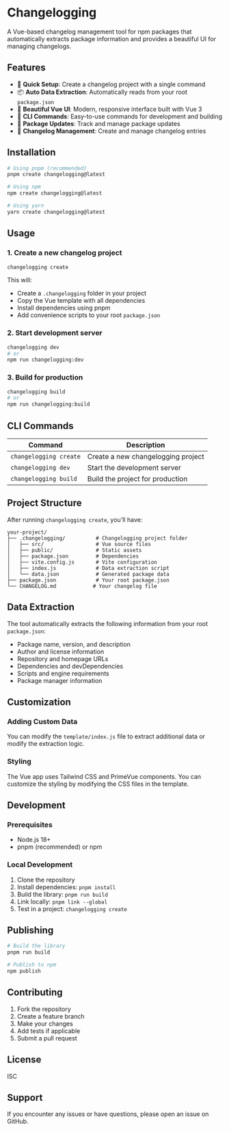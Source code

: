 # Changelogging

A Vue-based changelog management tool for npm packages that automatically extracts package information and provides a beautiful UI for managing changelogs.

## Features

- 🚀 **Quick Setup**: Create a changelog project with a single command
- 📦 **Auto Data Extraction**: Automatically reads from your root `package.json`
- 🎨 **Beautiful Vue UI**: Modern, responsive interface built with Vue 3
- 🔧 **CLI Commands**: Easy-to-use commands for development and building
- 📝 **Package Updates**: Track and manage package updates
- 🎯 **Changelog Management**: Create and manage changelog entries

## Installation

```bash
# Using pnpm (recommended)
pnpm create changelogging@latest

# Using npm
npm create changelogging@latest

# Using yarn
yarn create changelogging@latest
```

## Usage

### 1. Create a new changelog project

```bash
changelogging create
```

This will:

- Create a `.changelogging` folder in your project
- Copy the Vue template with all dependencies
- Install dependencies using pnpm
- Add convenience scripts to your root `package.json`

### 2. Start development server

```bash
changelogging dev
# or
npm run changelogging:dev
```

### 3. Build for production

```bash
changelogging build
# or
npm run changelogging:build
```

## CLI Commands

| Command                | Description                        |
| ---------------------- | ---------------------------------- |
| `changelogging create` | Create a new changelogging project |
| `changelogging dev`    | Start the development server       |
| `changelogging build`  | Build the project for production   |

## Project Structure

After running `changelogging create`, you'll have:

```
your-project/
├── .changelogging/          # Changelogging project folder
│   ├── src/                 # Vue source files
│   ├── public/              # Static assets
│   ├── package.json         # Dependencies
│   ├── vite.config.js       # Vite configuration
│   ├── index.js             # Data extraction script
│   └── data.json            # Generated package data
├── package.json             # Your root package.json
└── CHANGELOG.md            # Your changelog file
```

## Data Extraction

The tool automatically extracts the following information from your root `package.json`:

- Package name, version, and description
- Author and license information
- Repository and homepage URLs
- Dependencies and devDependencies
- Scripts and engine requirements
- Package manager information

## Customization

### Adding Custom Data

You can modify the `template/index.js` file to extract additional data or modify the extraction logic.

### Styling

The Vue app uses Tailwind CSS and PrimeVue components. You can customize the styling by modifying the CSS files in the template.

## Development

### Prerequisites

- Node.js 18+
- pnpm (recommended) or npm

### Local Development

1. Clone the repository
2. Install dependencies: `pnpm install`
3. Build the library: `pnpm run build`
4. Link locally: `pnpm link --global`
5. Test in a project: `changelogging create`

## Publishing

```bash
# Build the library
pnpm run build

# Publish to npm
npm publish
```

## Contributing

1. Fork the repository
2. Create a feature branch
3. Make your changes
4. Add tests if applicable
5. Submit a pull request

## License

ISC

## Support

If you encounter any issues or have questions, please open an issue on GitHub.
